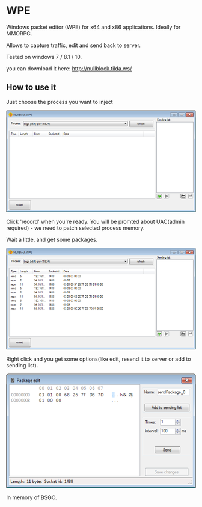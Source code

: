 # WPE
Windows packet editor (WPE) for x64 and x86 applications. Ideally for MMORPG.

Allows to capture traffic, edit and send back to server.

Tested on windows 7 / 8.1 / 10.

you can download it here:
http://nullblock.tilda.ws/

## How to use it
Just choose the process you want to inject

![begining](start.png)


Click 'record' when you're ready. You will be promted about UAC(admin required) - we need to patch selected process memory.

Wait a little, and get some packages.

![recorded some packages](recorded.png)


Right click and you get some options(like edit, resend it to server or add to sending list).

![edit package](edit.png)

In memory of BSGO.
